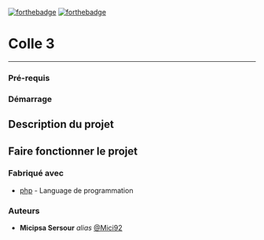 [![forthebadge](https://forthebadge.com/images/badges/built-by-developers.svg)](http://forthebadge.com)
[![forthebadge](https://forthebadge.com/images/badges/not-a-bug-a-feature.svg)](http://forthebadge.com)



# Colle 3
***
### Pré-requis

### Démarrage

## Description du projet

## Faire fonctionner le projet

### Fabriqué avec
* [php](https://php.net) - Language de programmation

### Auteurs

* **Micipsa Sersour** _alias_ [@Mici92](https://github.com/Mici92)
